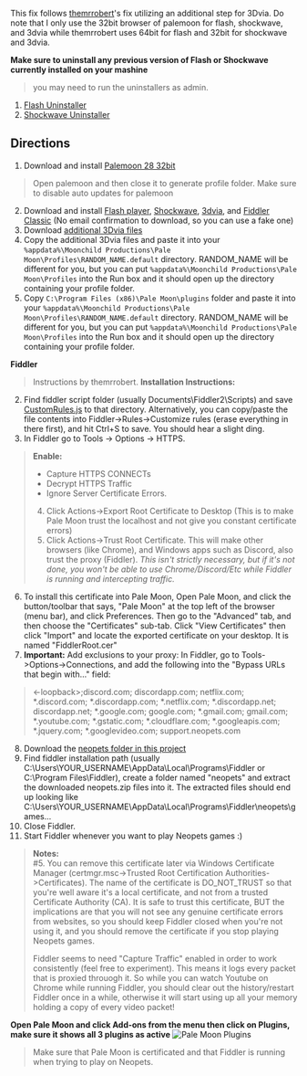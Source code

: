 This fix follows [themrrobert](https://github.com/themrrobert/neopets-flash-fix-windows-10)'s fix utilizing an additional step for 3Dvia. 
Do note that I only use the 32bit browser of palemoon for flash, shockwave, and 3dvia while themrrobert uses 64bit for flash and 32bit for shockwave and 3dvia. 

**Make sure to uninstall any previous version of Flash or Shockwave currently installed on your mashine**
> you may need to run the uninstallers as admin.
1. [Flash Uninstaller](https://fpdownload.macromedia.com/get/flashplayer/current/support/uninstall_flash_player.exe)
2. [Shockwave Uninstaller](http://fpdownload.macromedia.com/get/shockwave/uninstall/win/sw_uninstaller.exe)

## Directions
1. Download and install [Palemoon 28 32bit](https://archive.palemoon.org/palemoon/28.x/28.17.0/palemoon-28.17.0.win32.installer.exe)
> Open palemoon and then close it to generate profile folder.
> Make sure to disable auto updates for palemoon
2. Download and install  [Flash player](/installers/flashplayer32_0r0_371_win.msi),  [Shockwave](/installers/Shockwave_Installer_Full.exe), [3dvia](http://3dlifeplayer.dl.3dvia.com/player/install/installer.exe), and [Fiddler Classic](https://www.telerik.com/download/fiddler) (No email confirmation to download, so you can use a fake one)
3. Download [additional 3Dvia files](https://download-directory.github.io/?url=https://github.com/SpudMonkey7k/neopets-flash-shockwave-3dvia-fix/tree/main/3dviafiles)
4. Copy the additional 3Dvia files and paste it into your `%appdata%\Moonchild Productions\Pale Moon\Profiles\RANDOM_NAME.default` directory. RANDOM_NAME will be different for you, but you can put `%appdata%\Moonchild Productions\Pale Moon\Profiles` into the Run box and it should open up the directory containing your profile folder.
5. Copy `C:\Program Files (x86)\Pale Moon\plugins` folder and paste it into your `%appdata%\Moonchild Productions\Pale Moon\Profiles\RANDOM_NAME.default` directory. RANDOM_NAME will be different for you, but you can put `%appdata%\Moonchild Productions\Pale Moon\Profiles` into the Run box and it should open up the directory containing your profile folder.

**Fiddler**
> Instructions by themrrobert.
**Installation Instructions:**
2. Find fiddler script folder (usually Documents\Fiddler2\Scripts) and save [CustomRules.js](https://github.com/themrrobert/neopets-flash-fix-windows-10/fiddler/CustomRules.js) to that directory. Alternatively, you can copy/paste the file contents into Fiddler->Rules->Customize rules (erase everything in there first), and hit Ctrl+S to save. You should hear a slight ding.
3. In Fiddler go to Tools -> Options -> HTTPS.
> **Enable:**
> - Capture HTTPS CONNECTs
> - Decrypt HTTPS Traffic
> - Ignore Server Certificate Errors.
> 4. Click Actions->Export Root Certificate to Desktop (This is to make Pale Moon trust the localhost and not give you constant certificate errors)
> 5. Click Actions->Trust Root Certificate. This will make other browsers (like Chrome), and Windows apps such as Discord, also trust the proxy (Fiddler). *This isn't strictly necessary, but if it's not done, you won't be able to use Chrome/Discord/Etc while Fiddler is running and intercepting traffic.*
6. To install this certificate into Pale Moon, Open Pale Moon, and click the button/toolbar that says, "Pale Moon" at the top left of the browser (menu bar), and click Preferences. Then go to the "Advanced" tab, and then choose the "Certificates" sub-tab. Click "View Certificates" then click "Import" and locate the exported certificate on your desktop. It is named "FiddlerRoot.cer"
7. **Important:** Add exclusions to your proxy: In Fiddler, go to Tools->Options->Connections, and add the following into the "Bypass URLs that begin with..." field:
> <-loopback>;discord.com; discordapp.com; netflix.com; *.discord.com; *.discordapp.com; *.netflix.com; *.discordapp.net; discordapp.net; *.google.com; google.com; *.gmail.com; gmail.com; *.youtube.com; *.gstatic.com; *.cloudflare.com; *.googleapis.com; *.jquery.com; *.googlevideo.com; support.neopets.com
8. Download the [neopets folder in this project](https://download-directory.github.io/?url=https://github.com/themrrobert/neopets-flash-fix-windows-10/tree/main/neopets)
9. Find fiddler installation path (usually C:\Users\YOUR_USERNAME\AppData\Local\Programs\Fiddler or C:\Program Files\Fiddler), create a folder named "neopets" and extract the downloaded neopets.zip files into it. The extracted files should end up looking like C:\Users\YOUR_USERNAME\AppData\Local\Programs\Fiddler\neopets\games\...
10. Close Fiddler.
11. Start Fiddler whenever you want to play Neopets games :)

> **Notes:**  
> #5. You can remove this certificate later via Windows Certificate Manager (certmgr.msc->Trusted Root Certification Authorities->Certificates). The name of the certificate is DO_NOT_TRUST so that you're well aware it's a local certificate, and not from a trusted Certificate Authority (CA). It is safe to trust this certificate, BUT the implications are that you will not see any genuine certificate errors from websites, so you should keep Fiddler closed when you're not using it, and you should remove the certificate if you stop playing Neopets games.
>
> Fiddler seems to need "Capture Traffic" enabled in order to work consistently (feel free to experiment). This means it logs every packet that is proxied throuogh it. So while you can watch Youtube on Chrome while running Fiddler, you should clear out the history/restart Fiddler once in a while, otherwise it will start using up all your memory holding a copy of every video packet!

**Open Pale Moon and click Add-ons from the menu then click on Plugins, make sure it shows all 3 plugins as active**
![Pale Moon Plugins](https://github.com/SpudMonkey7k/neopets-flash-shockwave-3dvia-fix/blob/main/assets/palemoon-plugins.png)

> Make sure that Pale Moon is certificated and that Fiddler is running when trying to play on Neopets.
